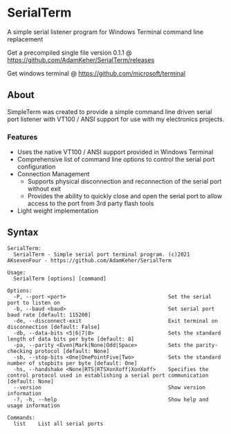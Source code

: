 # SerialTerm
A simple serial listener program for Windows Terminal command line replacement

Get a precompiled single file version 0.1.1 @ https://github.com/AdamKeher/SerialTerm/releases

Get windows terminal @ https://github.com/microsoft/terminal

## About
SimpleTerm was created to provide a simple command line driven serial port listener with VT100 / ANSI support for use with my electronics projects.

### Features

* Uses the native VT100 / ANSI support provided in Windows Terminal
* Comprehensive list of command line options to control the serial port configuration
* Connection Management
  * Supports physical disconnection and reconnection of the serial port without exit 
  * Provides the ability to quickly close and open the serial port to allow access to the port from 3rd party flash tools
* Light weight implementation

## Syntax
```
SerialTerm:
  SerialTerm - Simple serial port terminal program. (c)2021 AKsevenFour - https://github.com/AdamKeher/SerialTerm

Usage:
  SerialTerm [options] [command]

Options:
  -P, --port <port>                                 Set the serial port to listen on
  -b, --baud <baud>                                 Set serial port baud rate [default: 115200]
  -de, --disconnect-exit                            Exit terminal on disconnection [default: False]
  -db, --data-bits <5|6|7|8>                        Sets the standard length of data bits per byte [default: 8]
  -pa, --parity <Even|Mark|None|Odd|Space>          Sets the parity-checking protocol [default: None]
  -sb, --stop-bits <One|OnePointFive|Two>           Sets the standard number of stopbits per byte [default: One]
  -hs, --handshake <None|RTS|RTSXonXoff|XonXoff>    Specifies the control protocol used in establishing a serial port communication [default: None]
  --version                                         Show version information
  -?, -h, --help                                    Show help and usage information

Commands:
  list    List all serial ports
 ```
